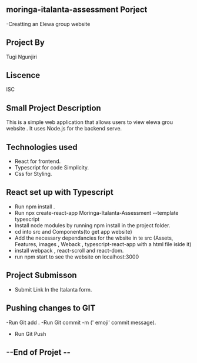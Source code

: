 ## moringa-italanta-assessment Porject
-Creatting an Elewa group website

## Project By
Tugi Ngunjiri

##  Liscence  
ISC

 ## Small Project Description
This is a simple web application that allows users to  view elewa grou website . It uses Node.js for the backend serve.
## Technologies used
- React for frontend.
- Typescript for code Simplicity.
- Css for Styling.

## React set up with Typescript
 - Run npm install .
 - Run  npx create-react-app Moringa-Italanta-Assessment --template typescript
 - Install node modules by running npm install in the project folder.
 - cd into src  and Components(to get app website)
 - Add the necessary dependancies for the wbsite in te src
 (Assets, Features, images , Weback , typescript-react-app with a html file iside it)
 - install webpack , react-scroll and react-dom.
 - run npm start to see the website on localhost:3000

 ## Project Submisson
- Submit Link In the Italanta form.

## Pushing changes to GIT
-Run Git add .
-Run Git commit -m (' emoji' commit message).
- Run Git Push


## --End of Projet --
